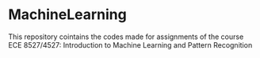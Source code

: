 # MachineLearning
This repository cointains the codes made for assignments of the course ECE 8527/4527: Introduction to Machine Learning and Pattern Recognition
